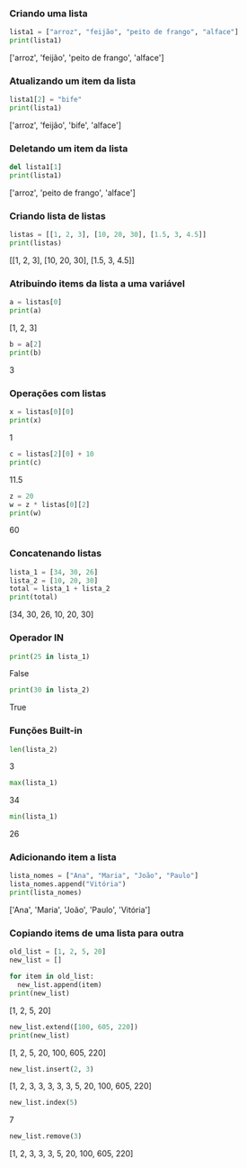 ### Criando uma lista
```python
lista1 = ["arroz", "feijão", "peito de frango", "alface"]
print(lista1)

```
['arroz', 'feijão', 'peito de frango', 'alface']
### Atualizando um item da lista
```python
lista1[2] = "bife"
print(lista1)

```
['arroz', 'feijão', 'bife', 'alface']

### Deletando um item da lista
```python
del lista1[1]
print(lista1)

```
['arroz', 'peito de frango', 'alface']

### Criando lista de listas
```python
listas = [[1, 2, 3], [10, 20, 30], [1.5, 3, 4.5]]
print(listas)

```
[[1, 2, 3], [10, 20, 30], [1.5, 3, 4.5]]

### Atribuindo items da lista a uma variável
```python
a = listas[0]
print(a)

```
[1, 2, 3]

```python
b = a[2]
print(b)

```
3

### Operações com listas
```python
x = listas[0][0]
print(x)

```
1

```python
c = listas[2][0] + 10
print(c)

```
11.5

```python
z = 20
w = z * listas[0][2]
print(w)

```
60

### Concatenando listas
```python
lista_1 = [34, 30, 26]
lista_2 = [10, 20, 30]
total = lista_1 + lista_2
print(total)

```
[34, 30, 26, 10, 20, 30]

### Operador IN
```python
print(25 in lista_1)

```
False

```python
print(30 in lista_2)

```
True

### Funções  Built-in
```python
len(lista_2)

```
3

```python
max(lista_1)

```
34

```python
min(lista_1)

```
26

### Adicionando item a lista
```python
lista_nomes = ["Ana", "Maria", "João", "Paulo"]
lista_nomes.append("Vitória")
print(lista_nomes)

```
['Ana', 'Maria', 'João', 'Paulo', 'Vitória']

### Copiando items de uma lista para outra
```python
old_list = [1, 2, 5, 20]
new_list = []

for item in old_list:
  new_list.append(item)
print(new_list)

```
[1, 2, 5, 20]

```python
new_list.extend([100, 605, 220])
print(new_list)

```
[1, 2, 5, 20, 100, 605, 220]

```python
new_list.insert(2, 3)

```
[1, 2, 3, 3, 3, 3, 3, 5, 20, 100, 605, 220]

```python
new_list.index(5)

```
7

```python
new_list.remove(3)

```
[1, 2, 3, 3, 3, 5, 20, 100, 605, 220]
